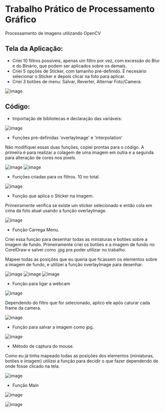 <h1> Trabalho Prático de Processamento Gráfico </h1>

Processamento de imagens utilizando OpenCV

<h2> Tela da Aplicação: </h2>

- Criei 10 filtros possíveis, apenas um filtro por vez, com excessão do Blur e do Binário, que podem ser aplicados sobre os demais.
- Criei 5 opções de Sticker, com tamanho pré-definido. É necesário selecionar o Sticker e depois clicar na foto para aplicar.
- Criei 3 botões de menu: Salvar, Reverter, Alternar Foto/Camera.

![image](https://user-images.githubusercontent.com/58199187/174450404-aa4cd594-3030-4551-a73b-fec4f4b6987e.png)


<h2> Código: </h2>

- Importação de bibliotecas e declaração das variáveis:

![image](https://user-images.githubusercontent.com/58199187/174450660-4b02a0dc-9faa-4937-983f-0ed02bc9317a.png)

- Funções pré-definidas 'overlayImage' e 'interpolation'

Não modifiquei essas duas funções, copiei prontas para o código. A primeira é para realizar a colagem de uma imagem em outra e a segunda para alteração de cores nos pixels.

![image](https://user-images.githubusercontent.com/58199187/174450694-6a87eb62-4622-476b-88af-1c20215e9d82.png)
![image](https://user-images.githubusercontent.com/58199187/174450698-e59ad9ea-401a-4a76-8c11-89845eb16079.png)

- Funções criadas para os filtros. 10 no total.

![image](https://user-images.githubusercontent.com/58199187/174450818-e8a156cf-68dc-4ed5-b48e-013f4d4a5a3e.png)

- Função que aplica o Sticker na imagem.

Primeiramente verifica se existe um sticker selecionado e então cola em cima da foto atual usando a função overlayImage.

![image](https://user-images.githubusercontent.com/58199187/174450875-97d8405d-f8d8-4eda-8fee-93fdcfb66558.png)

- Função Carrega Menu.

Criei essa função para desenhar todas as miniaturas e botões sobre a imagem de fundo. 
Primeiramente criei os botões e a imagem de fundo no CorelDraw e salvei como .jpg pra poder utilizar no trabalho.

Mapeei todas as posições que eu queria que ficassem os elementos sobre a imagem de fundo, e utilizei a função overlayImage para desenhar.

![image](https://user-images.githubusercontent.com/58199187/174450988-d4af8273-4c0e-4cc0-8968-d6c10e07cbb6.png)
![image](https://user-images.githubusercontent.com/58199187/174451041-86834263-291a-49c8-81c1-c687cdd856e5.png)
![image](https://user-images.githubusercontent.com/58199187/174451048-666ed46f-54ed-4221-b5bb-99ddbb1d3808.png)

- Função para ligar a webcam

![image](https://user-images.githubusercontent.com/58199187/174451075-4f59296a-3b73-41dc-abce-91750645f692.png)

Dependendo do filtro que for selecionado, aplico ele após caturar cada frame da camera.

![image](https://user-images.githubusercontent.com/58199187/174452637-6f9b82c2-be1c-44a5-ac63-bb6f8865cbfe.png)


- Função para salvar a imagem como jpg.

![image](https://user-images.githubusercontent.com/58199187/174451107-207044c3-a72a-4ce8-b760-151906250baa.png)

- Método de captura do mouse.

Como eu já tinha mapeado todas as posições dos elementos (miniaturas, botões e imagem) utilizei a função para decidir o que fazer dependendo de onde fosse clicado na tela.

![image](https://user-images.githubusercontent.com/58199187/174451146-ff6096c7-7f5c-4e11-87eb-b6555bd536f6.png)

- Função Main

![image](https://user-images.githubusercontent.com/58199187/174451169-95ce2269-1c65-43ce-a67d-20c0e7e6f0ab.png)

![image](https://user-images.githubusercontent.com/58199187/174451178-7b474040-5b50-4d34-9fea-ac22cc74b4d3.png)

